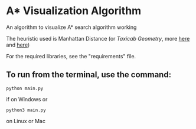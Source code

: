 # A* Visualization Algorithm

An algorithm to visualize A* search algorithm working

The heuristic used is Manhattan Distance (or *Taxicab Geometry*, more [here](https://en.wikipedia.org/wiki/Taxicab_geometry) and [here](https://xlinux.nist.gov/dads/HTML/manhattanDistance.html))

For the required libraries, see the "requirements" file.

## To run from the terminal, use the command:
```
python main.py
```
if on Windows or
```
python3 main.py
```
on Linux or Mac
